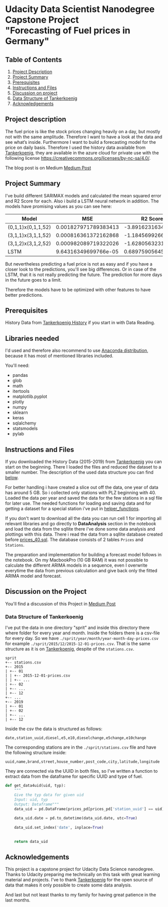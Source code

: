 # Udacity Data Scientist Nanodegree Capstone Project<br>"Forecasting of Fuel prices in Germany"

## Table of Contents

1. [Project Description](#description)
2. [Project Summary](#summary)
3. [Prerequisites](#prerequisites)
4. [Instructions and Files](#instructions)
5. [Discussion on project](#discussion)
6. [Data Structure of Tankerkoenig](#data)
7. [Acknowledgements](#acknowledge)

## Project description <a name = "description"/>
The fuel price is like the stock prices changing heavily on a day, but mostly not with the same amplitude. Therefore I want to have a look at the data and see what’s inside. Furthermore I want to build a forecasting model for the price on daily basis.
Therefore I used the history data available from [Tankerkoenig](https://dev.azure.com/tankerkoenig/_git/tankerkoenig-data "Tankerkoenig Data"), they are available in the azure cloud for private use with the following license
<https://creativecommons.org/licenses/by-nc-sa/4.0/>. 

The blog post is on Medium [Medium Post](https://medium.com/@joerg.meisterjahn/forecast-of-fuel-prices-in-germany-7cba2cfd015b)

## Project Summary <a name = "summary"/>
I've build different SARIMAX models and calculated the mean squared error and R2 Score for each. Also i build a LSTM neural network in addition. The models have promising values as you can see here:

| Model | MSE | R2 Score |
| --- | --- | --- |
| (0,1,1)x(0,1,1,52) | 0.001827971789383413 | -3.891623163418407 |
| (3,1,1)x(3,1,1,52) | 0.000816361372162868 | -1.184569926617356 |
| (3,1,2)x(3,1,2,52) | 0.000982089719322026 | -1.628056323129107 |
| LSTM | 9.64316349699766e-05 | 0.689759056453517 |

But nevertheless predicting a fuel price is not as easy and if you have a closer look to the predictions, you'll see big differences. Or in case of the LSTM, that it is not really predicting the future. The prediction for more days in the future goes to a limit. 

Therefore the models have to be optimized with other features to have better predictions.


## Prerequisites <a name = "prerequisites"/>
History Data from [Tankerkoenig History](https://dev.azure.com/tankerkoenig/_git/tankerkoenig-data) if you start in with Data Reading.


## Libraries needed
I'd used and therefore also recommend to use [Anaconda distribution](https://www.anaconda.com/), because it has most of mentioned libraries included.

You'll need:
- pandas
- glob
- math
- itertools
- matplotlib.pyplot
- plotly
- numpy
- sklearn
- keras
- sqlalchemy
- statsmodels
- pylab



## Instructions and Files <a name = "instructions"/>
If you downloaded the History Data (2015-2019) from [Tankerkoenig](https://dev.azure.com/tankerkoenig/_git/tankerkoenig-data) you can start on the beginning. There I loaded the files and reduced the dataset to a smaller number. The description of the used data structure you can find [below](#data).

For better handling i have created a slice out off the data, one year of data has around 5 GB. So i collected only stations with PLZ beginning with 40. Loaded the data per year and saved the data for the few stations in a sql file for later use. The needed functions for loading and saving data and for getting a dataset for a special station i've put in [helper_functions](./helper_functions.py "helper").

If you don't want to download all the data you can run cell 1 for importing all relevant libraries and go directly to **DataAnalysis** section in the notebook and load the data from the sqllite there i've done some data analysis and plottings with this data. There i read the data from a sqllite database created before [prices_40.sql](./Data/prices_40.sql "SQL Data"). The database consists of 2 tables `Prices` and `Stations`.

The preparation and implementation for building a forecast model follows in the notebook. On my MacbookPro (10 GB RAM) it was not possible to calculate the different ARIMA models in a sequence, even I overwrite everytime the data from previous calculation and give back only the fitted ARIMA model and forecast.


## Discussion on the Project <a name = "discussion"/>
You'll find a discussion of this Project in [Medium Post](https://medium.com/@joerg.meisterjahn/forecast-of-fuel-prices-in-germany-7cba2cfd015b)


### Data Structure of Tankerkoenig <a name = "data"/>
I've put the data in one directory "sprit" and inside this directory there where folder for every year and month. Inside the folders there is a csv-file for every day. So we have
`./sprit/year/month/year-month-day-prices.csv` for example `./sprit/2015/12/2015-12-01-prices.csv`. That is the same structure as it is on [Tankerkoenig](https://dev.azure.com/tankerkoenig/_git/tankerkoenig-data), despite of the `stations.csv`.

```
sprit
+-- stations.csv
+-- 2015
| +-- 01
| | +-- 2015-12-01-prices.csv
| | +-- ...
| +-- 02
| +-- ...
| +-- 12
+-- ...
+-- 2019
| +-- 01
| +-- 02
| +-- ...
| +-- 12
```

Inside the csv the data is structured as follows:

`date,station_uuid,diesel,e5,e10,dieselchange,e5change,e10change`

The corresponding stations are in the `./sprit/stations.csv` file and have the following structure inside:

`uuid,name,brand,street,house_number,post_code,city,latitude,longitude`

They are connected via the UUID in both files, so I've written a function to extract data from the dataframe for specific UUID and type of fuel.


```python
def get_data4uid(uid, typ):
    """
    Give the typ data for given uid
    Input: uid, typ
    Output: Dataframe"""
    data_uid = pd.DataFrame(prices_pd[prices_pd['station_uuid'] == uid][['date', typ]])
    
    data_uid.date = pd.to_datetime(data_uid.date, utc=True)
    
    data_uid.set_index('date', inplace=True)
   
    
    return data_uid
```


## Acknowledgements <a name = "acknowledge"/>

This project is a capstone project for Udacity Data Science nanodegree. Thanks to Udacity preparing me technically on this task with great learning material and projects.
I've to thank [Tankerkoenig](www.tankerkoenig.de) for the open source of data that makes it only possible to create some data analysis.

And last but not least thanks to my family for having great patience in the last months.